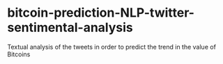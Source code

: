 # bitcoin-prediction-NLP-twitter-sentimental-analysis
Textual analysis of the tweets in order to predict the trend in the value of Bitcoins
